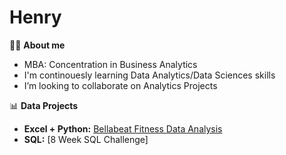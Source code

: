 # Henry


:man_student: **About me**
- MBA: Concentration in Business Analytics
- I'm continouesly learning Data Analytics/Data Sciences skills
- I’m looking to collaborate on Analytics Projects

:bar_chart: **Data Projects**
- **Excel + Python:** [Bellabeat Fitness Data Analysis](https://github.com/cyangg/Bellabeat-Fitness-Data-Analysis)
- **SQL:** [8 Week SQL Challenge] 


